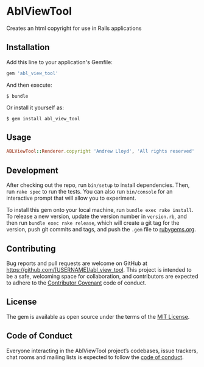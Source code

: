 # AblViewTool

Creates an html copyright for use in Rails applications

## Installation

Add this line to your application's Gemfile:

```ruby
gem 'abl_view_tool'
```

And then execute:

    $ bundle

Or install it yourself as:

    $ gem install abl_view_tool

## Usage
```ruby
ABLViewTool::Renderer.copyright 'Andrew Lloyd', 'All rights reserved'
```
## Development

After checking out the repo, run `bin/setup` to install dependencies. Then, run `rake spec` to run the tests. You can also run `bin/console` for an interactive prompt that will allow you to experiment.

To install this gem onto your local machine, run `bundle exec rake install`. To release a new version, update the version number in `version.rb`, and then run `bundle exec rake release`, which will create a git tag for the version, push git commits and tags, and push the `.gem` file to [rubygems.org](https://rubygems.org).

## Contributing

Bug reports and pull requests are welcome on GitHub at https://github.com/[USERNAME]/abl_view_tool. This project is intended to be a safe, welcoming space for collaboration, and contributors are expected to adhere to the [Contributor Covenant](http://contributor-covenant.org) code of conduct.

## License

The gem is available as open source under the terms of the [MIT License](https://opensource.org/licenses/MIT).

## Code of Conduct

Everyone interacting in the AblViewTool project’s codebases, issue trackers, chat rooms and mailing lists is expected to follow the [code of conduct](https://github.com/[USERNAME]/abl_view_tool/blob/master/CODE_OF_CONDUCT.md).

